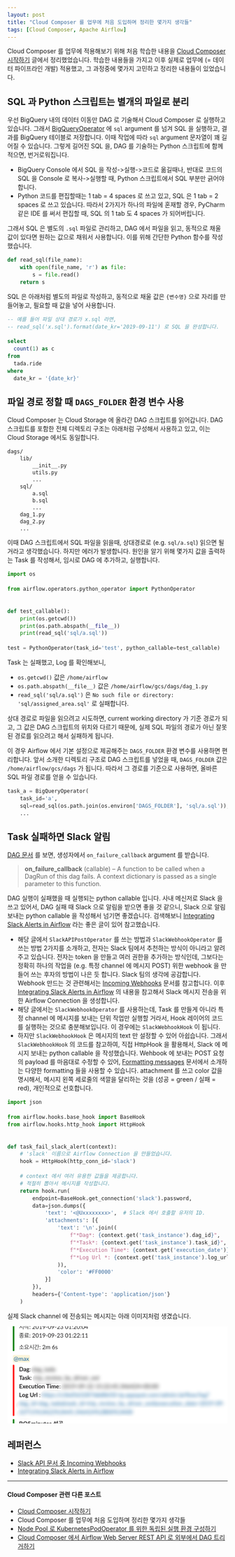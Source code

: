 ```yaml
---
layout: post
title: "Cloud Composer 를 업무에 처음 도입하며 정리한 몇가지 생각들"
tags: [Cloud Composer, Apache Airflow]
---
```


Cloud Composer 를 업무에 적용해보기 위해 처음 학습한 내용을 [Cloud Composer 시작하기](https://chang12.github.io/cloud-composer-start/) 글에서 정리했었습니다. 학습한 내용들을 가지고 이후 실제로 업무에 (= 데이터 파이프라인 개발) 적용했고, 그 과정중에 몇가지 고민하고 정리한 내용들이 있었습니다.

## SQL 과 Python 스크립트는 별개의 파일로 분리

우선 BigQuery 내의 데이터 이동만 DAG 로 기술해서 Cloud Composer 로 실행하고 있습니다. 그래서 [BigQueryOperator](https://airflow.apache.org/_api/airflow/contrib/operators/bigquery_operator/index.html#airflow.contrib.operators.bigquery_operator.BigQueryOperator) 에 `sql` argument 를 넘겨 SQL 을 실행하고, 결과를 BigQuery 테이블로 저장합니다. 이때 작업에 따라 `sql` argument 문자열이 꽤 길어질 수 있습니다. 그렇게 길어진 SQL 을, DAG 를 기술하는 Python 스크립트에 함께 적으면, 번거로워집니다.

- BigQuery Console 에서 SQL 을 작성->실행->코드로 옮길때나, 반대로 코드의 SQL 을 Console 로 복사->실행할 때, Python 스크립트에서 SQL 부분만 긁어야 합니다.
- Python 코드를 편집할때는 1 tab = 4 spaces 로 쓰고 있고, SQL 은 1 tab = 2 spaces 로 쓰고 있습니다. 따라서 2가지가 하나의 파일에 혼재할 경우, PyCharm 같은 IDE 를 써서 편집할 때, SQL 의 1 tab 도 4 spaces 가 되어버립니다.

그래서 SQL 은 별도의 `.sql` 파일로 관리하고, DAG 에서 파일을 읽고, 동적으로 채울 값이 있다면 원하는 값으로 채워서 사용합니다. 이를 위해 간단한 Python 함수를 작성했습니다.

```python
def read_sql(file_name):
    with open(file_name, 'r') as file:
        s = file.read()
    return s
```

SQL 은 아래처럼 별도의 파일로 작성하고, 동적으로 채울 값은 `{변수명}` 으로 자리를 만들어놓고, 필요할 때 값을 넣어 사용합니다.

```sql
-- 예를 들어 파일 상대 경로가 x.sql 라면,
-- read_sql('x.sql').format(date_kr='2019-09-11') 로 SQL 을 완성합니다.

select
  count(1) as c
from
  tada.ride
where
  date_kr = '{date_kr}'
```

## 파일 경로 정할 때 `DAGS_FOLDER` 환경 변수 사용

Cloud Composer 는 Cloud Storage 에 올라간 DAG 스크립트를 읽어갑니다. DAG 스크립트를 포함한 전체 디렉토리 구조는 아래처럼 구성해서 사용하고 있고, 이는 Cloud Storage 에서도 동일합니다.

```
dags/
    lib/
        __init__.py
        utils.py
        ...
    sql/
        a.sql
        b.sql
        ...
    dag_1.py
    dag_2.py
    ...
```

이때 DAG 스크립트에서 SQL 파일을 읽을때, 상대경로로 (e.g. `sql/a.sql`) 읽으면 될거라고 생각했습니다. 하지만 에러가 발생합니다. 원인을 알기 위해 몇가지 값을 출력하는 Task 를 작성해서, 임시로 DAG 에 추가하고, 실행합니다.

```python
import os

from airflow.operators.python_operator import PythonOperator


def test_callable():
    print(os.getcwd())
    print(os.path.abspath(__file__))
    print(read_sql('sql/a.sql'))

test = PythonOperator(task_id='test', python_callable=test_callable)
```

Task 는 실패했고, Log 를 확인해보니,

- `os.getcwd()` 값은 `/home/airflow`
- `os.path.abspath(__file__)` 값은 `/home/airflow/gcs/dags/dag_1.py`
- `read_sql('sql/a.sql')` 은 `No such file or directory: 'sql/assigned_area.sql'` 로 실패합니다.

상대 경로로 파일을 읽으려고 시도하면, current working directory 가 기준 경로가 되고, 그 값은 DAG 스크립트의 위치와 다르기 때문에, 실제 SQL 파일의 경로가 아닌 잘못된 경로를 읽으려고 해서 실패하게 됩니다.

이 경우 Airflow 에서 기본 설정으로 제공해주는 `DAGS_FOLDER` 환경 변수를 사용하면 편리합니다. 앞서 소개한 디렉토리 구조로 DAG 스크립트를 넣었을 때, `DAGS_FOLDER` 값은 `/home/airflow/gcs/dags` 가 됩니다. 따라서 그 경로를 기준으로 사용하면, 올바른 SQL 파일 경로를 얻을 수 있습니다.

```python
task_a = BigQueryOperator(
    task_id='a', 
    sql=read_sql(os.path.join(os.environ['DAGS_FOLDER'], 'sql/a.sql')),
    ...
```

## Task 실패하면 Slack 알림

[DAG 문서](https://airflow.readthedocs.io/en/stable/_api/airflow/models/dag/index.html?highlight=dag#airflow.models.dag.DAG) 를 보면, 생성자에서 `on_failure_callback` argument 를 받습니다.

> **on\_failure\_callback** (callable) – A function to be called when a DagRun of this dag fails. A context dictionary is passed as a single parameter to this function.

DAG 실행이 실패했을 때 실행되는 python callable 입니다. 사내 메신저로 Slack 을 쓰고 있어서, DAG 실패 때 Slack 으로 알림을 받으면 좋을 것 같으니, Slack 으로 알림 보내는 python callable 을 작성해서 넘기면 좋겠습니다. 검색해보니 [Integrating Slack Alerts in Airflow](https://medium.com/datareply/integrating-slack-alerts-in-airflow-c9dcd155105) 라는 좋은 글이 있어 참고했습니다. 

- 해당 글에서 `SlackAPIPostOperator` 를 쓰는 방법과 `SlackWebhookOperator` 를 쓰는 방법 2가지를 소개하고, 전자는 Slack 팀에서 추천하는 방식이 아니라고 알려주고 있습니다. 전자는 token 을 만들고 여러 권한을 추가하는 방식인데, 그보다는 정확히 하나의 작업을 (e.g. 특정 channel 에 메시지 POST) 위한 webhook 을 만들어 쓰는 후자의 방법이 나은 듯 합니다. Slack 팀의 생각에 공감합니다. Webhook 만드는 것 관련해서는 [Incoming Webhooks](https://api.slack.com/incoming-webhooks) 문서를 참고합니다. 이후 [Integrating Slack Alerts in Airflow](https://medium.com/datareply/integrating-slack-alerts-in-airflow-c9dcd155105) 의 내용을 참고해서 Slack 메시지 전송을 위한 Airflow Connection 을 생성합니다.
- 해당 글에서는 `SlackWebhookOperator` 를 사용하는데, Task 를 만들게 아니라 특정 channel 에 메시지를 보내는 단위 작업만 실행할 거라서, Hook 레이어의 코드를 실행하는 것으로 충분해보입니다. 이 경우에는 `SlackWebhookHook` 이 됩니다.
- 하지만 `SlackWebhookHook` 은 메시지의 text 만 설정할 수 있어 아쉽습니다. 그래서 `SlackWebhookHook` 의 코드를 참고하여, 직접 HttpHook 을 활용해서, Slack 에 메시지 보내는 python callable 을 작성했습니다. Wehbook 에 보내는 POST 요청의 payload 를 마음대로 수정할 수 있어, [Formatting messages](https://api.slack.com/docs/message-formatting) 문서에서 소개하는 다양한 formatting 들을 사용할 수 있습니다. attachment 를 쓰고 color 값을 명시해서, 메시지 왼쪽 세로줄의 색깔을 달리하는 것을 (성공 = green / 실패 = red), 개인적으로 선호합니다. 

```python
import json

from airflow.hooks.base_hook import BaseHook
from airflow.hooks.http_hook import HttpHook


def task_fail_slack_alert(context):
    # 'slack' 이름으로 Airflow Connection 을 만들었습니다.
    hook = HttpHook(http_conn_id='slack')

    # context 에서 여러 유용한 값들을 제공합니다.
    # 적절히 뽑아서 메시지를 작성합니다.
    return hook.run(
        endpoint=BaseHook.get_connection('slack').password,
        data=json.dumps({
            'text': '<@Uxxxxxxxx>',  # Slack 에서 호출할 유저의 ID.
            'attachments': [{
                'text': '\n'.join((
                    f"*Dag*: {context.get('task_instance').dag_id}",
                    f"*Task*: {context.get('task_instance').task_id}",
                    f"*Execution Time*: {context.get('execution_date')}",
                    f"*Log Url *: {context.get('task_instance').log_url}"
                )),
                'color': '#FF0000'
            }]
        }),
        headers={'Content-type': 'application/json'}
    )

```

실제 Slack channel 에 전송되는 메시지는 아래 이미지처럼 생겼습니다.

![2019-09-22-pic1-slack-alert.png](/images/2019-09-22-pic1-slack-alert.png)

## 레퍼런스

- [Slack API 문서 중 Incoming Webhooks](https://api.slack.com/incoming-webhooks)
- [Integrating Slack Alerts in Airflow](https://medium.com/datareply/integrating-slack-alerts-in-airflow-c9dcd155105)

***

#### Cloud Composer 관련 다른 포스트

- [Cloud Composer 시작하기](https://chang12.github.io/cloud-composer-start/)
- Cloud Composer 를 업무에 처음 도입하며 정리한 몇가지 생각들
- [Node Pool 로 KubernetesPodOperator 를 위한 독립된 실행 환경 구성하기](https://chang12.github.io/cloud-composer-node-pool-kubernetes-pod-operator/)
- [Cloud Composer 에서 Airflow Web Server REST API 로 외부에서 DAG 트리거하기](https://chang12.github.io/composer-trigger-dag/)
